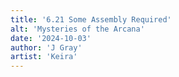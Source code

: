 ```yaml
---
title: '6.21 Some Assembly Required'
alt: 'Mysteries of the Arcana'
date: '2024-10-03'
author: 'J Gray'
artist: 'Keira'
---
```

